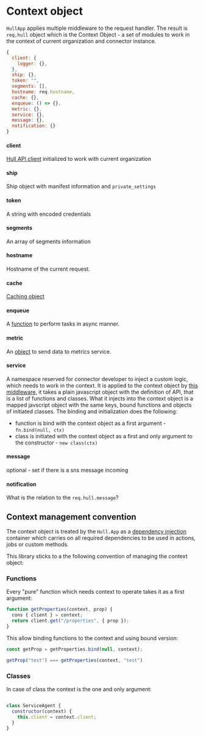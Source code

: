 # Context object
`HullApp` applies multiple middleware to the request handler.
The result is `req.hull` object which is the Context Object - a set of modules to work in the context of current organization and connector instance.

```javascript
{
  client: {
    logger: {},
  },
  ship: {},
  token: "",
  segments: [],
  hostname: req.hostname,
  cache: {},
  enqueue: () => {},
  metric: {},
  service: {},
  message: {},
  notification: {}
}
```

#### client
[Hull API client](../README.md) initialized to work with current organization

#### ship
Ship object with manifest information and `private_settings`

#### token
A string with encoded credentials

#### segments
An array of segments information

#### hostname
Hostname of the current request.

#### cache
[Caching object](../src/infra/cache/ship-cache.js)

#### enqueue
A [function](../src/infra/queue/enqueue.js) to perform tasks in async manner.

#### metric
An [object](../src/infra/instrumentation/metric-agent.js) to send data to metrics service.

#### service
A namespace reserved for connector developer to inject a custom logic, which needs to work in the context.
It is applied to the context object by [this middleware](../src/utils/service-middleware.js), it takes a plain javascript object with the definition of API, that is a list of functions and classes.
What it injects into the context object is a mapped javscript object with the same keys, bound functions and objects of initiated classes. The binding and initialization does the following:

- function is bind with the context object as a first argument - `fn.bind(null, ctx)`
- class is initiated with the context object as a first and only argument to the constructor - `new class(ctx)`

#### message
optional - set if there is a sns message incoming


#### notification
What is the relation to the `req.hull.message`?

## Context management convention
The context object is treated by the `Hull.App` as a [dependency injection](https://en.wikipedia.org/wiki/Dependency_injection) container which carries on all required dependencies to be used in actions, jobs or custom methods.

This library sticks to a the following convention of managing the context object:

### Functions
Every "pure" function which needs context to operate takes it as a first argument:

```javascript
function getProperties(context, prop) {
  cons { client } = context;
  return client.get("/properties", { prop });
}
```

This allow binding functions to the context and using bound version:

```javascript
const getProp = getProperties.bind(null, context);

getProp("test") === getProperties(context, "test")
```

### Classes
In case of class the context is the one and only argument:

```javascript

class ServiceAgent {
  constructor(context) {
    this.client = context.client;
  }
}
```

